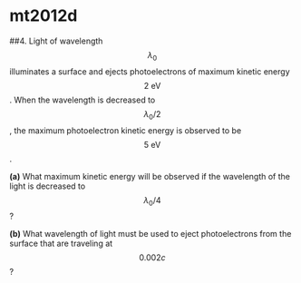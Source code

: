 # mt2012d

##4.
Light of wavelength $$\lambda_0$$ illuminates a surface and ejects photoelectrons of maximum kinetic energy $$2\:\text{eV}$$. When the wavelength is decreased to $$\lambda_0/2$$, the maximum photoelectron kinetic energy is observed to be $$5\:\text{eV}$$.

**(a)** What maximum kinetic energy will be observed if the wavelength of the light is decreased to $$\lambda_0/4$$?

**(b)** What wavelength of light must be used to eject photoelectrons from the surface that are traveling at $$0.002c$$?